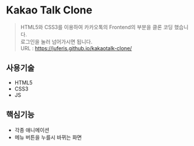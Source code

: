 # Kakao Talk Clone
>HTML5와 CSS3를 이용하여 카카오톡의 Frontend의 부분을 클론 코딩 했습니다.  
>로그인을 눌러 넘어가시면 됩니다.  
>URL : https://juferis.github.io/kakaotalk-clone/

## 사용기술
- HTML5
- CSS3
- JS

## 핵심기능
- 각종 애니메이션
- 메뉴 버튼을 누를시 바뀌는 화면
